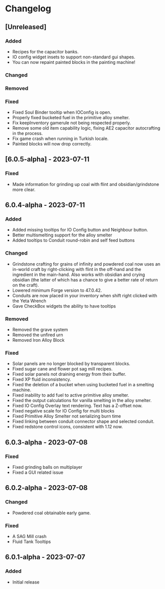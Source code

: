 # Changelog

## [Unreleased]

### Added
- Recipes for the capacitor banks.
- IO config widget insets to support non-standard gui shapes.
- You can now repaint painted blocks in the painting machine!

### Changed

### Removed

### Fixed
- Fixed Soul Binder tooltip when IOConfig is open.
- Properly fixed bucketed fuel in the primitive alloy smelter.
- Fix keepInventory gamerule not being respected properly.
- Remove some old item capability logic, fixing AE2 capacitor autocrafting in the process.
- Fix game crash when running in Turkish locale.
- Painted blocks will now drop correctly.

## [6.0.5-alpha] - 2023-07-11

### Fixed
- Made information for grinding up coal with flint and obsidian/grindstone more clear.

## 6.0.4-alpha - 2023-07-11

### Added
- Added missing tooltips for IO Config button and Neighbour button.
- Better multismelting support for the alloy smelter
- Added tooltips to Conduit round-robin and self feed buttons

### Changed
- Grindstone crafting for grains of infinity and powdered coal now uses an in-world craft by right-clicking with flint in the off-hand and the ingredient in the main-hand. Also works with obsidian and crying obsidian (the latter of which has a chance to give a better rate of return on the craft).
- Lowered minimum Forge version to 47.0.42.
- Conduits are now placed in your inventory when shift right clicked with the Yeta Wrench
- Gave CheckBox widgets the ability to have tooltips

### Removed
- Removed the grave system
- Removed the unfired urn
- Removed Iron Alloy Block

### Fixed
- Solar panels are no longer blocked by transparent blocks.
- Fixed sugar cane and flower pot sag mill recipes.
- Fixed solar panels not draining energy from their buffer.
- Fixed XP fluid inconsistency.
- Fixed the deletion of a bucket when using bucketed fuel in a smelting machine.
- Fixed inability to add fuel to active primitive alloy smelter.
- Fixed the output calculations for vanilla smelting in the alloy smelter.
- Fixed IO Config Overlay text rendering. Text has a Z-offset now.
- Fixed negative scale for IO Config for multi blocks
- Fixed Primitive Alloy Smelter not serializing burn time
- Fixed linking between conduit connector shape and selected conduit.
- Fixed redstone control icons, consistent with 1.12 now.

## 6.0.3-alpha - 2023-07-08

### Fixed
- Fixed grinding balls on multiplayer
- Fixed a GUI related issue

## 6.0.2-alpha - 2023-07-08

### Changed
- Powdered coal obtainable early game.

### Fixed
- A SAG Mill crash
- Fluid Tank Tooltips

## 6.0.1-alpha - 2023-07-07

### Added
- Initial release
